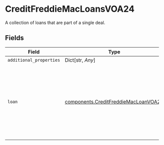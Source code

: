 # CreditFreddieMacLoansVOA24

A collection of loans that are part of a single deal.


## Fields

| Field                                                                                                  | Type                                                                                                   | Required                                                                                               | Description                                                                                            |
| ------------------------------------------------------------------------------------------------------ | ------------------------------------------------------------------------------------------------------ | ------------------------------------------------------------------------------------------------------ | ------------------------------------------------------------------------------------------------------ |
| `additional_properties`                                                                                | Dict[str, *Any*]                                                                                       | :heavy_minus_sign:                                                                                     | N/A                                                                                                    |
| `loan`                                                                                                 | [components.CreditFreddieMacLoanVOA24](../../models/components/creditfreddiemacloanvoa24.md)           | :heavy_check_mark:                                                                                     | Information specific to a mortgage loan agreement between one or more borrowers and a mortgage lender. |